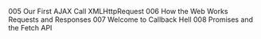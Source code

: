 005 Our First AJAX Call XMLHttpRequest
006 How the Web Works Requests and Responses
007 Welcome to Callback Hell
008 Promises and the Fetch API
